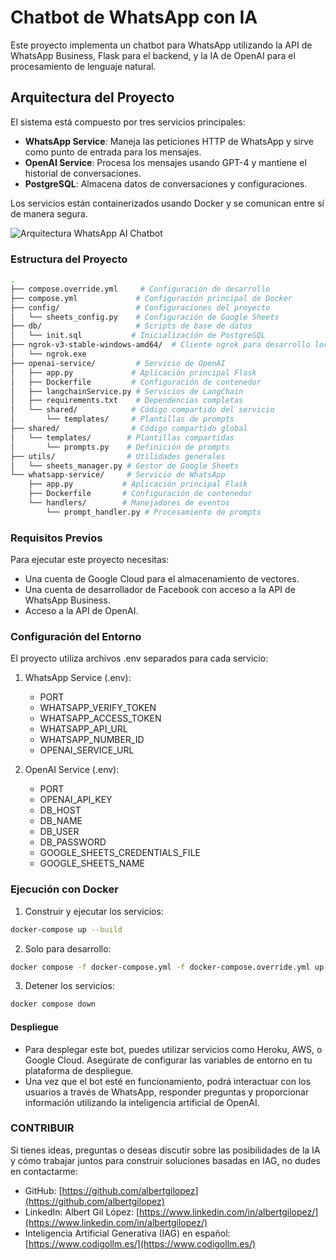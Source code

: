 # Chatbot de WhatsApp con IA

Este proyecto implementa un chatbot para WhatsApp utilizando la API de WhatsApp Business, Flask para el backend, y la IA de OpenAI para el procesamiento de lenguaje natural.

## Arquitectura del Proyecto

El sistema está compuesto por tres servicios principales:

- **WhatsApp Service**: Maneja las peticiones HTTP de WhatsApp y sirve como punto de entrada para los mensajes.
- **OpenAI Service**: Procesa los mensajes usando GPT-4 y mantiene el historial de conversaciones.
- **PostgreSQL**: Almacena datos de conversaciones y configuraciones.


Los servicios están containerizados usando Docker y se comunican entre sí de manera segura.

![Arquitectura WhatsApp AI Chatbot](docs/architecture.png)

### Estructura del Proyecto

```bash
.
├── compose.override.yml     # Configuración de desarrollo
├── compose.yml             # Configuración principal de Docker
├── config/                 # Configuraciones del proyecto
│   └── sheets_config.py    # Configuración de Google Sheets
├── db/                     # Scripts de base de datos
│   └── init.sql           # Inicialización de PostgreSQL
├── ngrok-v3-stable-windows-amd64/  # Cliente ngrok para desarrollo local
│   └── ngrok.exe
├── openai-service/         # Servicio de OpenAI
│   ├── app.py             # Aplicación principal Flask
│   ├── Dockerfile         # Configuración de contenedor
│   ├── langchainService.py # Servicios de LangChain
│   ├── requirements.txt    # Dependencias completas
│   └── shared/            # Código compartido del servicio
│       └── templates/     # Plantillas de prompts
├── shared/                # Código compartido global
│   └── templates/        # Plantillas compartidas
│       └── prompts.py    # Definición de prompts
├── utils/                # Utilidades generales
│   └── sheets_manager.py # Gestor de Google Sheets
└── whatsapp-service/     # Servicio de WhatsApp
    ├── app.py           # Aplicación principal Flask
    ├── Dockerfile       # Configuración de contenedor
    └── handlers/        # Manejadores de eventos
        └── prompt_handler.py # Procesamiento de prompts
```

### Requisitos Previos

Para ejecutar este proyecto necesitas:

- Una cuenta de Google Cloud para el almacenamiento de vectores.
- Una cuenta de desarrollador de Facebook con acceso a la API de WhatsApp Business.
- Acceso a la API de OpenAI.

### Configuración del Entorno

El proyecto utiliza archivos .env separados para cada servicio:

1. WhatsApp Service (.env):
   - PORT
   - WHATSAPP_VERIFY_TOKEN
   - WHATSAPP_ACCESS_TOKEN
   - WHATSAPP_API_URL
   - WHATSAPP_NUMBER_ID
   - OPENAI_SERVICE_URL

2. OpenAI Service (.env):
   - PORT
   - OPENAI_API_KEY
   - DB_HOST
   - DB_NAME
   - DB_USER
   - DB_PASSWORD
   - GOOGLE_SHEETS_CREDENTIALS_FILE
   - GOOGLE_SHEETS_NAME

### Ejecución con Docker

1. Construir y ejecutar los servicios:
```bash
docker-compose up --build
```

2. Solo para desarrollo:
```bash
docker compose -f docker-compose.yml -f docker-compose.override.yml up
```

3. Detener los servicios:
```bash
docker compose down
```

#### Despliegue

- Para desplegar este bot, puedes utilizar servicios como Heroku, AWS, o Google Cloud. Asegúrate de configurar las variables de entorno en tu plataforma de despliegue.
- Una vez que el bot esté en funcionamiento, podrá interactuar con los usuarios a través de WhatsApp, responder preguntas y proporcionar información utilizando la inteligencia artificial de OpenAI.

### CONTRIBUIR

Si tienes ideas, preguntas o deseas discutir sobre las posibilidades de la IA y cómo trabajar juntos para construir soluciones basadas en IAG, no dudes en contactarme:

- GitHub: [https://github.com/albertgilopez](https://github.com/albertgilopez)
- LinkedIn: Albert Gil López: [https://www.linkedin.com/in/albertgilopez/](https://www.linkedin.com/in/albertgilopez/)
- Inteligencia Artificial Generativa (IAG) en español: [https://www.codigollm.es/](https://www.codigollm.es/)
